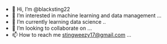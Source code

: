 - 👋 Hi, I’m @blacksting22
- 👀 I’m interested in machine learning and data management ...
- 🌱 I’m currently learning data science ..
- 💞️ I’m looking to collaborate on ...
- 📫 How to reach me stingweezy17@gmail.com ...

<!---
blacksting22/blacksting22 is a ✨ special ✨ repository because its `README.md` (this file) appears on your GitHub profile.
You can click the Preview link to take a look at your changes.
--->
